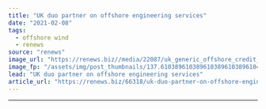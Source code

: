 ```yaml
---
title: "UK duo partner on offshore engineering services"
date: "2021-02-08"
tags: 
  - offshore wind
  - renews
source: "renews"
image_url: "https://renews.biz//media/22087/uk_generic_offshore_credit_rachel-cooper_unsplash.jpg?mode=crop&width=770&heightratio=0.6103896103896103896103896104&slimmage=true"
image_fp: "/assets/img/post_thumbnails/137.6103896103896103896103896104&slimmage=true"
lead: "UK duo partner on offshore engineering services"
article_url: "https://renews.biz/66318/uk-duo-partner-on-offshore-engineering-services/"
---
```


---
